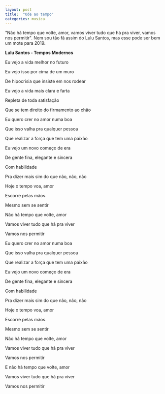 ```yaml
---
layout: post
title:  "Ode ao tempo"
categories: musica
---
```


"Não há tempo que volte, amor, vamos viver tudo que há pra viver, vamos nos permitir". Nem sou tão fã assim do Lulu Santos, mas esse pode ser bem um mote para 2019.

**Lulu Santos - Tempos Modernos**

Eu vejo a vida melhor no futuro

Eu vejo isso por cima de um muro

De hipocrisia que insiste em nos rodear

Eu vejo a vida mais clara e farta

Repleta de toda satisfação

Que se tem direito do firmamento ao chão

Eu quero crer no amor numa boa

Que isso valha pra qualquer pessoa

Que realizar a força que tem uma paixão

Eu vejo um novo começo de era

De gente fina, elegante e sincera

Com habilidade

Pra dizer mais sim do que não, não, não

Hoje o tempo voa, amor

Escorre pelas mãos

Mesmo sem se sentir

Não há tempo que volte, amor

Vamos viver tudo que há pra viver

Vamos nos permitir

Eu quero crer no amor numa boa

Que isso valha pra qualquer pessoa

Que realizar a força que tem uma paixão

Eu vejo um novo começo de era

De gente fina, elegante e sincera

Com habilidade

Pra dizer mais sim do que não, não, não

Hoje o tempo voa, amor

Escorre pelas mãos

Mesmo sem se sentir

Não há tempo que volte, amor

Vamos viver tudo que há pra viver

Vamos nos permitir

E não há tempo que volte, amor

Vamos viver tudo que há pra viver

Vamos nos permitir

